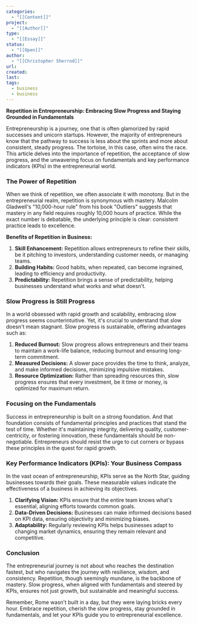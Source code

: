 ```yaml
---
categories:
  - "[[Content]]"
project:
  - "[[Author]]"
type:
  - "[[Essay]]"
status:
  - "[[Open]]"
author:
  - "[[Christopher Sherrod]]"
url: 
created:
last:
tags:
  - business
  - business
---
```

**Repetition in Entrepreneurship: Embracing Slow Progress and Staying Grounded in Fundamentals**

Entrepreneurship is a journey, one that is often glamorized by rapid successes and unicorn startups. However, the majority of entrepreneurs know that the pathway to success is less about the sprints and more about consistent, steady progress. The tortoise, in this case, often wins the race. This article delves into the importance of repetition, the acceptance of slow progress, and the unwavering focus on fundamentals and key performance indicators (KPIs) in the entrepreneurial world.

### **The Power of Repetition**

When we think of repetition, we often associate it with monotony. But in the entrepreneurial realm, repetition is synonymous with mastery. Malcolm Gladwell's "10,000-hour rule" from his book "Outliers" suggests that mastery in any field requires roughly 10,000 hours of practice. While the exact number is debatable, the underlying principle is clear: consistent practice leads to excellence.

**Benefits of Repetition in Business:**
1. **Skill Enhancement:** Repetition allows entrepreneurs to refine their skills, be it pitching to investors, understanding customer needs, or managing teams.
2. **Building Habits:** Good habits, when repeated, can become ingrained, leading to efficiency and productivity.
3. **Predictability:** Repetition brings a sense of predictability, helping businesses understand what works and what doesn’t.

### **Slow Progress is Still Progress**

In a world obsessed with rapid growth and scalability, embracing slow progress seems counterintuitive. Yet, it's crucial to understand that slow doesn't mean stagnant. Slow progress is sustainable, offering advantages such as:

1. **Reduced Burnout:** Slow progress allows entrepreneurs and their teams to maintain a work-life balance, reducing burnout and ensuring long-term commitment.
2. **Measured Decisions:** A slower pace provides the time to think, analyze, and make informed decisions, minimizing impulsive mistakes.
3. **Resource Optimization:** Rather than spreading resources thin, slow progress ensures that every investment, be it time or money, is optimized for maximum return.

### **Focusing on the Fundamentals**

Success in entrepreneurship is built on a strong foundation. And that foundation consists of fundamental principles and practices that stand the test of time. Whether it's maintaining integrity, delivering quality, customer-centricity, or fostering innovation, these fundamentals should be non-negotiable. Entrepreneurs should resist the urge to cut corners or bypass these principles in the quest for rapid growth.

### **Key Performance Indicators (KPIs): Your Business Compass**

In the vast ocean of entrepreneurship, KPIs serve as the North Star, guiding businesses towards their goals. These measurable values indicate the effectiveness of a business in achieving its objectives.

1. **Clarifying Vision:** KPIs ensure that the entire team knows what's essential, aligning efforts towards common goals.
2. **Data-Driven Decisions:** Businesses can make informed decisions based on KPI data, ensuring objectivity and minimizing biases.
3. **Adaptability:** Regularly reviewing KPIs helps businesses adapt to changing market dynamics, ensuring they remain relevant and competitive.

### **Conclusion**

The entrepreneurial journey is not about who reaches the destination fastest, but who navigates the journey with resilience, wisdom, and consistency. Repetition, though seemingly mundane, is the backbone of mastery. Slow progress, when aligned with fundamentals and steered by KPIs, ensures not just growth, but sustainable and meaningful success.

Remember, Rome wasn't built in a day, but they were laying bricks every hour. Embrace repetition, cherish the slow progress, stay grounded in fundamentals, and let your KPIs guide you to entrepreneurial excellence.